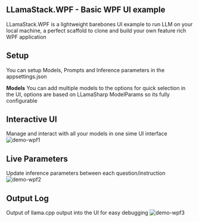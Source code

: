 ﻿## LLamaStack.WPF - Basic WPF UI example
LLamaStack.WPF is a lightweight barebones UI example to run LLM on your local machine, a perfect scaffold to clone and build your own feature rich WPF application


## Setup
You can setup Models, Prompts and Inference parameters in the appsettings.json

**Models**
You can add multiple models to the options for quick selection in the UI, options are based on LLamaSharp ModelParams so its fully configurable


## Interactive UI
Manage and interact with all your models in one sime UI interface
![demo-wpf1](https://i.imgur.com/bGY70wH.png)

## Live Parameters
Update inference parameters between each question/instruction
![demo-wpf2](https://i.imgur.com/uR7KAeY.png)

## Output Log
Output of llama.cpp output into the UI for easy debugging
![demo-wpf3](https://i.imgur.com/Witubi5.png)
